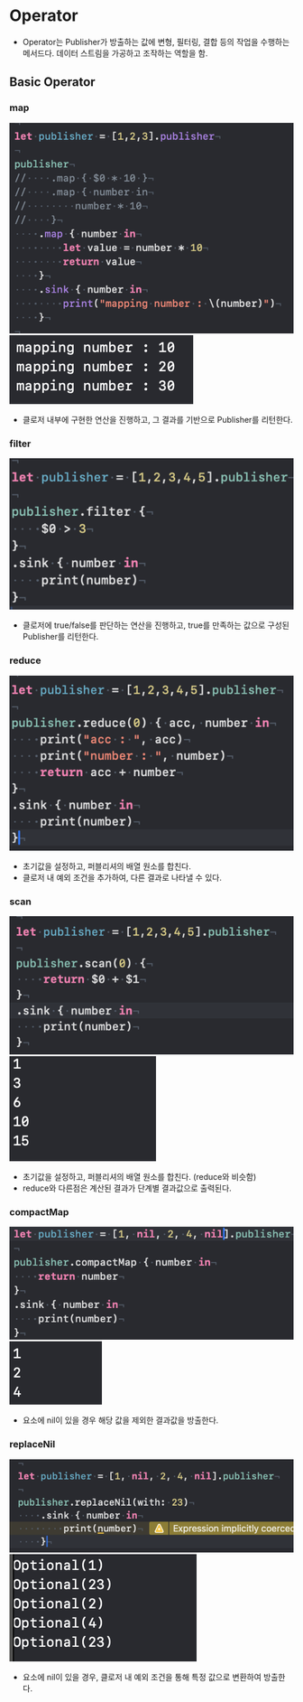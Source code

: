 
# Operator
- Operator는 Publisher가 방출하는 값에 변형, 필터링, 결합 등의 작업을 수행하는 메서드다. 데이터 스트림을 가공하고 조작하는 역할을 함.

## Basic Operator

### map
![map](img/map_operator.png)
![map result](img/map_result.png)
- 클로저 내부에 구현한 연산을 진행하고, 그 결과를 기반으로 Publisher를 리턴한다.
 
### filter
![filter](img/filter_operator.png)
- 클로저에 true/false를 판단하는 연산을 진행하고, true를 만족하는 값으로 구성된 Publisher를 리턴한다.

### reduce
![reduce](img/reduce_operator.png)
- 초기값을 설정하고, 퍼블리셔의 배열 원소를 합친다.
- 클로저 내 예외 조건을 추가하여, 다른 결과로 나타낼 수 있다.

### scan
![scan](img/scan_operator.png)
![scan result](img/scan_result.png)
- 초기값을 설정하고, 퍼블리셔의 배열 원소를 합친다. (reduce와 비슷함)
- reduce와 다른점은 계산된 결과가 단계별 결과값으로 출력된다.

### compactMap
![compactMap](img/compactMap_operator.png)
![compactMap result](img/compactMap_result.png)
- 요소에 nil이 있을 경우 해당 값을 제외한 결과값을 방출한다.

### replaceNil
![replaceNil](img/replaceNil_operator.png)
![replaceNil result](img/replaceNil_result.png)
- 요소에 nil이 있을 경우, 클로저 내 예외 조건을 통해 특정 값으로 변환하여 방출한다.